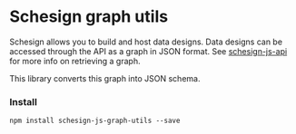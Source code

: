 # Schesign graph utils

Schesign allows you to build and host data designs. Data designs can be accessed through the API as a graph in JSON format. See [schesign-js-api](https://github.com/csenn/schesign-js-api) for more info on retrieving a graph.

This library converts this graph into JSON schema.

### Install
```
npm install schesign-js-graph-utils --save
```
